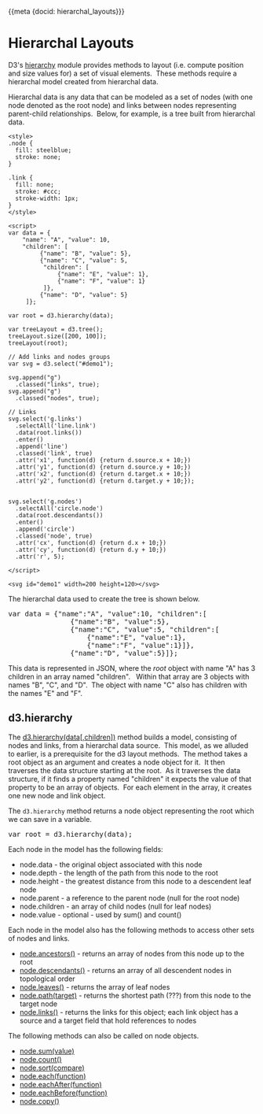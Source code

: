 {{meta {docid: hierarchal_layouts}}}

<script src="https://d3js.org/d3.v4.min.js"></script>

# Hierarchal Layouts

D3's <a href="https://github.com/d3/d3-hierarchy">hierarchy</a> module provides methods to layout (i.e. compute position and size values for) a set of visual elements.  These methods require a hierarchal model created from hierarchal data.

Hierarchal data is any data that can be modeled as a set of nodes (with one node denoted as the root node) and links between nodes representing parent-child relationships.  Below, for example, is a tree built from hierarchal data.

```
<style>
.node {
  fill: steelblue;
  stroke: none;
}

.link {
  fill: none;
  stroke: #ccc;
  stroke-width: 1px;
}
</style>

<script>
var data = {
    "name": "A", "value": 10,
    "children": [
         {"name": "B", "value": 5},
         {"name": "C", "value": 5,
          "children": [
              {"name": "E", "value": 1},
              {"name": "F", "value": 1}
          ]},
         {"name": "D", "value": 5}
     ]};

var root = d3.hierarchy(data);

var treeLayout = d3.tree();
treeLayout.size([200, 100]);
treeLayout(root);

// Add links and nodes groups
var svg = d3.select("#demo1");

svg.append("g")
  .classed("links", true);
svg.append("g")
  .classed("nodes", true);

// Links
svg.select('g.links')
  .selectAll('line.link')
  .data(root.links())
  .enter()
  .append('line')
  .classed('link', true)
  .attr('x1', function(d) {return d.source.x + 10;})
  .attr('y1', function(d) {return d.source.y + 10;})
  .attr('x2', function(d) {return d.target.x + 10;})
  .attr('y2', function(d) {return d.target.y + 10;});


svg.select('g.nodes')
  .selectAll('circle.node')
  .data(root.descendants())
  .enter()
  .append('circle')
  .classed('node', true)
  .attr('cx', function(d) {return d.x + 10;})
  .attr('cy', function(d) {return d.y + 10;})
  .attr('r', 5);

</script>

<svg id="demo1" width=200 height=120></svg>
```

The hierarchal data used to create the tree is shown below.

<pre>
var data = {"name":"A", "value":10, "children":[
               {"name":"B", "value":5},
               {"name":"C", "value":5, "children":[
                   {"name":"E", "value":1},
                   {"name":"F", "value":1}]},
               {"name":"D", "value":5}]};
</pre>

This data is represented in JSON, where the *root* object with name "A" has 3 children in an array named "children".   Within that array are 3 objects with names "B", "C", and "D".  The object with name "C" also has children with the names "E" and "F".

## d3.hierarchy

The [d3.hierarchy(data[,children])](https://github.com/d3/d3-hierarchy#hierarchy) method builds a model, consisting of nodes and links, from a hierarchal data source.  This model, as we alluded to earlier, is a prerequisite for the d3 layout methods.  The method takes a root object as an argument and creates a node object for it.  It then traverses the data structure starting at the root.  As it traverses the data structure, if it finds a property named "children" it expects the value of that property to be an array of objects.  For each element in the array, it creates one new node and link object.

The `d3.hierarchy` method returns a node object representing the root which we can save in a variable.

<pre>
var root = d3.hierarchy(data);
</pre>

Each node in the model has the following fields:

+ node.data - the original object associated with this node
+ node.depth - the length of the path from this node to the root
+ node.height - the greatest distance from this node to a descendent leaf node
+ node.parent - a reference to the parent node (null for the root node)
+ node.children - an array of child nodes (null for leaf nodes)
+ node.value - optional - used by sum() and count()

Each node in the model also has the following methods to access other sets of nodes and links.

+ [node.ancestors()](https://github.com/d3/d3-hierarchy/blob/master/README.md#node_ancestors) - returns an array of nodes from this node up to the root
+ [node.descendants()](https://github.com/d3/d3-hierarchy/blob/master/README.md#node_descendants) - returns an array of all descendent nodes in topological order
+ [node.leaves()](https://github.com/d3/d3-hierarchy/blob/master/README.md#node_descendants) - returns the array of leaf nodes
+ [node.path(target)](https://github.com/d3/d3-hierarchy/blob/master/README.md#node_path) - returns the shortest path (???) from this node to the target node
+ [node.links()](https://github.com/d3/d3-hierarchy/blob/master/README.md#node_links) - returns the links for this object; each link object has a source and a target field that hold references to nodes

The following methods can also be called on node objects.

+ [node.sum(value)](https://github.com/d3/d3-hierarchy/blob/master/README.md#node_sum)
+ [node.count()](https://github.com/d3/d3-hierarchy/blob/master/README.md#node_count)
+ [node.sort(compare)](https://github.com/d3/d3-hierarchy/blob/master/README.md#node_sort)
+ [node.each(function)](https://github.com/d3/d3-hierarchy/blob/master/README.md#node_each)
+ [node.eachAfter(function)](https://github.com/d3/d3-hierarchy/blob/master/README.md#node_eachAfter)
+ [node.eachBefore(function)](https://github.com/d3/d3-hierarchy/blob/master/README.md#node_eachBefore)
+ [node.copy()](https://github.com/d3/d3-hierarchy/blob/master/README.md#node_copy)